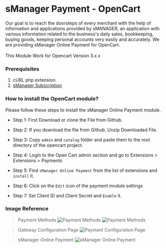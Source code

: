 # sManager Payment - OpenCart
Our goal is to reach the doorsteps of every merchant with the help of information and applications provided by sMANAGER, an application with various information related to the business's daily sales, bookkeeping, buying goods, keeping personal accounts very easily and accurately.
We are providing sManager Online Payment for OpenCart.<br /><br />
This Module Work for Opencart Version 3.x.x

<h3>Prerequisites</h3>

1. cURL php extension.
2. [sManager Subscription](https://play.google.com/store/apps/details?id=xyz.sheba.managerapp)

<h3>How to install the OpenCart module?</h3>
Please follow these steps to install the sManager Online Payment module.
<br />

- Step 1: First Download or clone the File from Github.

- Step 2: If you download the file from Github, Unzip Downloaded File.

- Step 3: Copy `admin` and `catalog` folder and paste them to the root directory of the opencart project.

- Step 4: Login to the Open Cart admin section and go to Extensions > Extensions > Payments

- Step 5: Find `sManager Online Payment` from the list of extensions and `install` it.

- Step 6: Click on the `Edit` icon of the payment module settings

- Step 7: Set Client ID and Client Secret and `Enable` it.

<h3>Image Reference</h3>

> Payment Methods
> <img src="https://raw.githubusercontent.com/smanager-technology/sManager-OpenCart/master/images/1.png" alt="Payment Methods" />
> <img src="https://raw.githubusercontent.com/smanager-technology/sManager-OpenCart/master/images/2.png" alt="Payment Methods" />

> Gateway Configuration Page
> <img src="https://raw.githubusercontent.com/smanager-technology/sManager-OpenCart/master/images/3.png" alt="Payment Configuration Page" />

> sManager Online Payment
> <img src="https://raw.githubusercontent.com/smanager-technology/sManager-OpenCart/master/images/sManager-online-payment.png" alt="sManager Online Payment" />